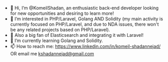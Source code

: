 - 👋 Hi, I’m @KomeilShadan, an enthusiastic back-end developer looking for new opportunities and desiring to learn more!
- 👀 I’m interested in PHP/Laravel, Golang AND Solidity (my main activity is currently focused on PHP/Laravel, and due to NDA issues, there won't be any related     projects based on PHP/Laravel).
- 👀 Also a big fan of Elasticsearch and integrating it with Laravel!
- 🌱 I’m currently learning Golang and Solidity.
- 📫 How to reach me: https://www.linkedin.com/in/komeil-shadannejad/ OR email me kshadannejad@gmail.com

<!---
KomeilShadan/KomeilShadan is a ✨ special ✨ repository because its `README.md` (this file) appears on your GitHub profile.
You can click the Preview link to take a look at your changes.
--->
